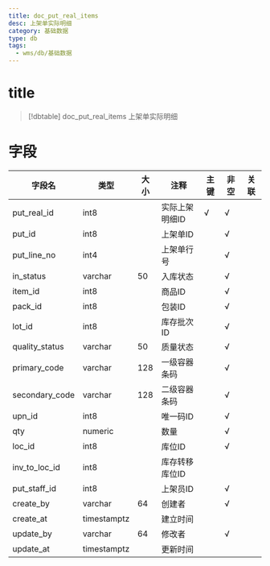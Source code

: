 ```yaml
---
title: doc_put_real_items
desc: 上架单实际明细
category: 基础数据
type: db
tags:
  - wms/db/基础数据
---
```


# title
>[!dbtable] doc_put_real_items
> 上架单实际明细

# 字段
| 字段名 | 类型 | 大小 | 注释 | 主键 | 非空 | 关联 |
| --- | --- | --- | --- | --- | --- | --- |
| put_real_id | int8 |  | 实际上架明细ID | √ | √ |  |
| put_id | int8 |  | 上架单ID |  | √ |  |
| put_line_no | int4 |  | 上架单行号 |  | √ |  |
| in_status | varchar | 50 | 入库状态 |  | √ |  |
| item_id | int8 |  | 商品ID |  | √ |  |
| pack_id | int8 |  | 包装ID |  | √ |  |
| lot_id | int8 |  | 库存批次ID |  | √ |  |
| quality_status | varchar | 50 | 质量状态 |  | √ |  |
| primary_code | varchar | 128 | 一级容器条码 |  | √ |  |
| secondary_code | varchar | 128 | 二级容器条码 |  | √ |  |
| upn_id | int8 |  | 唯一码ID |  | √ |  |
| qty | numeric |  | 数量 |  | √ |  |
| loc_id | int8 |  | 库位ID |  | √ |  |
| inv_to_loc_id | int8 |  | 库存转移库位ID |  |  |  |
| put_staff_id | int8 |  | 上架员ID |  | √ |  |
| create_by | varchar | 64 | 创建者 |  | √ |  |
| create_at | timestamptz |  | 建立时间 |  |  |  |
| update_by | varchar | 64 | 修改者 |  | √ |  |
| update_at | timestamptz |  | 更新时间 |  |  |  |


